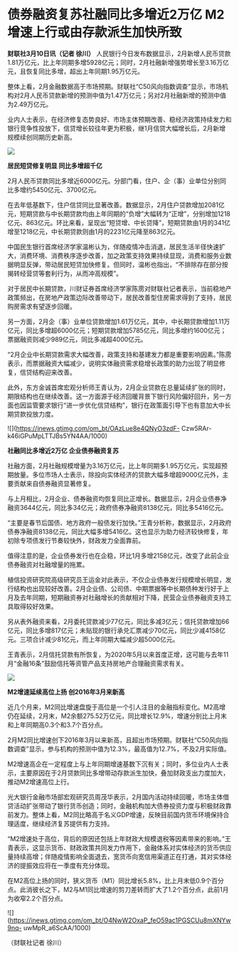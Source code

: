 # 债券融资复苏社融同比多增近2万亿 M2增速上行或由存款派生加快所致

**财联社3月10日讯（记者 徐川）**
人民银行今日发布数据显示，2月新增人民币贷款1.81万亿元，比上年同期多增5928亿元；同时，2月社融新增强势增长至3.16万亿元，且恢复同比多增，超出上年同期1.95万亿元。

整体上看，2月金融数据高于市场预期。财联社“C50风向指数调查”显示，市场机构对2月人民币贷款新增的预测中值为1.47万亿元；另对2月社融新增的预测中值为2.49万亿元。

业内人士表示，在经济修复态势良好、市场主体预期改善、稳经济政策持续发力和银行竞争性投放下，信贷增长较往年更为积极，继1月信贷大幅增长后，2月新增规模续创同期历史新高。

![](https://inews.gtimg.com/om_bt/Omkgp05XMegHrkl644K-u08qWmOQDx6d597cbGZ4SI6OoAA/1000)

**居民短贷修复明显 同比多增超千亿**

2月人民币贷款同比多增近6000亿元。分部门看，住户、企（事）业单位分别同比多增约5450亿元、3700亿元。

在去年低基数下，住户信贷同比显著改善。数据显示，2月住户贷款增加2081亿元，短期贷款与中长期贷款均由上年同期的“负增”大幅转为“正增”，分别增加1218亿元、863亿元。环比来看，呈现出“短贷增、中长贷降”，短期贷款由1月的341亿增至1218亿元，中长期贷款则由1月的2231亿元降至863亿元。

中国民生银行首席经济学家温彬认为，伴随疫情冲击消退，居民生活半径快速扩大，消费环境、消费秩序逐步改善，加之政策支持效果持续显现，消费和服务业数据明显反弹，带动居民短贷加快修复。但同时，温彬也指出，“不排除存在部分按揭转经营贷等套利行为，从而冲高规模”。

对于居民中长期贷款，川财证券首席经济学家陈雳对财联社记者表示，当前稳地产政策频出，在房地产政策边际改善带动下，居民改善型住房需求得到了支持，居民购房需求有望逐步回暖。

另一方面，2月企（事）业单位贷款增加1.61万亿元，其中，中长期贷款增加1.11万亿元，同比多增超6000亿元；短期贷款增加5785亿元，同比多增约1600亿元；票据融资则减少989亿元，同比多减超4000亿元。

“2月企业中长期贷款需求大幅改善，政策支持和基建发力都是重要影响因素。”陈雳表示，而票据融资大幅减少，说明实体融资需求稳增长政策的助力出现了明显修复，信贷结构迎来改善。

此外，东方金诚首席宏观分析师王青认为，2月企业贷款在总量延续扩张的同时，期限结构也在继续改善。这一方面源于经济回暖背景下银行风险偏好回升，另一方面也因监管要求银行“进一步优化信贷结构”，银行在政策面引导下也有意加大中长期贷款投放力度。

![](https://inews.gtimg.com/om_bt/OAzLue8e4QNyO3zdF-
Czw5RAr-k46iGPuMpLTTJBs5YN4AA/1000)

**社融同比多增近2万亿 企业债券融资复苏**

社融方面，2月社融规模增量为3.16万亿元，比上年同期多1.95万亿元，实现超预期放量。多位市场人士表示，除投向实体经济的贷款大幅多增超9000亿元外，主要贡献来自债券融资显著修复。

与上月相比，2月企业、债券融资均恢复同比正增长。数据显示，2月企业债券净融资3644亿元，同比多34亿元；政府债券净融资8138亿元，同比多5416亿元。

“主要是春节后国债、地方政府一般债发行加快。”王青分析称，数据显示，2月政府债券净融资8138亿元，同比大幅多增5416亿。这也显示为助力经济较快修复，年初除专项债发行节奏较快外，财政发力全面靠前。

值得注意的是，企业债券发行也在企稳，环比1月多增2158亿元，改变了此前企业债券融资对社融增量的拖累。

植信投资研究院高级研究员王运金对此表示，不仅企业债券发行规模增长明显，发行结构也出现较好改善。2月企业债、公司债、中期票据等中长期债种发行好于上月及去年同期，短期融资券对社融增长的贡献相对下降，民营企业债券融资支持工具取得较好效果。

另从表外融资来看，2月委托贷款减少77亿元，同比多减3亿元；信托贷款增加66亿元，同比多增817亿元；未贴现的银行承兑汇票减少70亿元，同比少减4158亿元。三项合计减少81亿元，而上年同期大幅减少超5000亿元。

王青表示，2月信托贷款有所恢复，为2020年5月以来首度正增，这可能与去年11月“金融16条”鼓励信托等资管产品支持房地产合理融资需求有关。

![](https://inews.gtimg.com/om_bt/OSCJk9guU3-6-lTIdv6g9O03SbKke8Ey8V7BPgHHSveiYAA/1000)

**M2增速延续高位上扬 创2016年3月来新高**

近几个月来，M2同比增速盘旋于高位是一个引人注目的金融指标变化。M2高增仍在延续，2月末，M2余额275.52万亿元，同比增长12.9%，增速分别比上月末和上年同期高0.3个和3.7个百分点。

2月M2同比增速创下2016年3月以来新高，且超出市场预期。财联社“C50风向指数调查”显示，参与机构的预测中值为12.3%，最高值为12.7%，不及2月实际值。

M2增速高企在一定程度上与上年同期增速基数下沉有关；同时，多位业内人士表示，主要原因在于2月贷款同比多增带动存款派生加快，叠加财政支出力度加大，推动M2增速高位上行。

光大银行金融市场部宏观研究员周茂华表示，2月国内活动持续回暖，市场主体借贷活动扩张带动了银行货币创造；同时，金融机构加大债券投资力度与积极财政靠前发力。整体上看，M2同比略高于名义GDP增速，反映目前国内货币环境保持合理适度，继续经济复苏提供有力支持。

“M2增速处于高位，背后的原因还包括上年财政大规模退税等因素带来的影响。”王青表示，这显示货币、财政政策共同发力作用下，金融体系对实体经济的货币供应量持续高增；伴随疫情影响全面退去，宽货币向宽信用渠道正在打通，其对实体经济的提振效应将在一季度有充分体现。

在M2高位上扬的同时，狭义货币（M1）同比增长5.8%，比上月末低0.9个百分点。此消彼长之下，M2与M1同比增速的剪刀差转而扩大了1.2个百分点，此前1月为收窄2.2个百分点。

![](https://inews.gtimg.com/om_bt/O4NwW2OxaP_feO59ac1PGSCUu8mXNYw9nq-
uwMpR_a6ScAA/1000)

（财联社记者 徐川）

